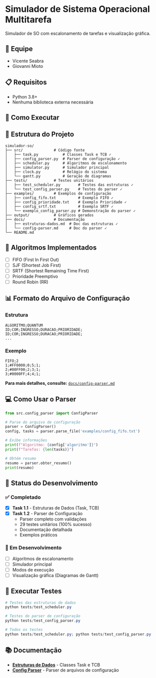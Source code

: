 ﻿# Simulador de Sistema Operacional Multitarefa

Simulador de SO com escalonamento de tarefas e visualização gráfica.

## 👥 Equipe
- Vicente Seabra
- Giovanni Mioto

## 📋 Requisitos
- Python 3.8+
- Nenhuma biblioteca externa necessária

## 🚀 Como Executar



## 📁 Estrutura do Projeto
```
simulador-so/
├── src/              # Código fonte
│   ├── task.py           # Classes Task e TCB ✓
│   ├── config_parser.py  # Parser de configuração ✓
│   ├── scheduler.py      # Algoritmos de escalonamento
│   ├── simulator.py      # Simulador principal
│   ├── clock.py          # Relógio do sistema
│   └── gantt.py          # Geração de diagramas
├── tests/            # Testes unitários
│   ├── test_scheduler.py        # Testes das estruturas ✓
│   └── test_config_parser.py    # Testes do parser ✓
├── examples/         # Exemplos de configuração
│   ├── config_fifo.txt          # Exemplo FIFO ✓
│   ├── config_prioridade.txt    # Exemplo Prioridade ✓
│   ├── config_srtf.txt          # Exemplo SRTF ✓
│   └── exemplo_config_parser.py # Demonstração do parser ✓
├── output/           # Gráficos gerados
├── docs/             # Documentação
│   ├── estruturas-dados.md  # Doc das estruturas ✓
│   └── config-parser.md     # Doc do parser ✓
└── README.md
```

## 🔧 Algoritmos Implementados
- [ ] FIFO (First In First Out)
- [ ] SJF (Shortest Job First)
- [ ] SRTF (Shortest Remaining Time First)
- [ ] Prioridade Preemptivo
- [ ] Round Robin (RR)

## 📊 Formato do Arquivo de Configuração

### Estrutura
```
ALGORITMO;QUANTUM
ID;COR;INGRESSO;DURACAO;PRIORIDADE;
ID;COR;INGRESSO;DURACAO;PRIORIDADE;
...
```

### Exemplo
```
FIFO;2
1;#FF0000;0;5;1;
2;#00FF00;2;3;1;
3;#0000FF;4;4;1;
```

**Para mais detalhes, consulte:** [`docs/config-parser.md`](docs/config-parser.md)

## 💻 Como Usar o Parser

```python
from src.config_parser import ConfigParser

# Parse do arquivo de configuração
parser = ConfigParser()
config, tasks = parser.parse_file('examples/config_fifo.txt')

# Exibe informações
print(f"Algoritmo: {config['algoritmo']}")
print(f"Tarefas: {len(tasks)}")

# Obtém resumo
resumo = parser.obter_resumo()
print(resumo)
```


## 📝 Status do Desenvolvimento

### ✅ Completado
- [x] **Task 1.1** - Estruturas de Dados (Task, TCB)
- [x] **Task 1.2** - Parser de Configuração
  - Parser completo com validações
  - 29 testes unitários (100% sucesso)
  - Documentação detalhada
  - Exemplos práticos

### 🚧 Em Desenvolvimento
- [ ] Algoritmos de escalonamento
- [ ] Simulador principal
- [ ] Modos de execução
- [ ] Visualização gráfica (Diagramas de Gantt)

## 🧪 Executar Testes

```powershell
# Testes das estruturas de dados
python tests/test_scheduler.py

# Testes do parser de configuração
python tests/test_config_parser.py

# Todos os testes
python tests/test_scheduler.py; python tests/test_config_parser.py
```

## 📚 Documentação

- **[Estruturas de Dados](docs/estruturas-dados.md)** - Classes Task e TCB
- **[Config Parser](docs/config-parser.md)** - Parser de arquivos de configuração

